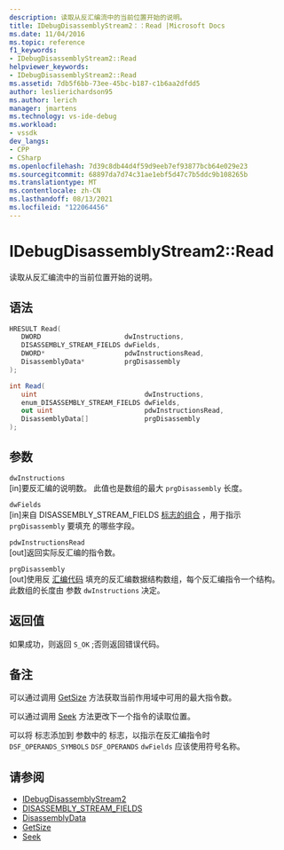```yaml
---
description: 读取从反汇编流中的当前位置开始的说明。
title: IDebugDisassemblyStream2：：Read |Microsoft Docs
ms.date: 11/04/2016
ms.topic: reference
f1_keywords:
- IDebugDisassemblyStream2::Read
helpviewer_keywords:
- IDebugDisassemblyStream2::Read
ms.assetid: 7db5f6bb-73ee-45bc-b187-c1b6aa2dfdd5
author: leslierichardson95
ms.author: lerich
manager: jmartens
ms.technology: vs-ide-debug
ms.workload:
- vssdk
dev_langs:
- CPP
- CSharp
ms.openlocfilehash: 7d39c8db44d4f59d9eeb7ef93877bcb64e029e23
ms.sourcegitcommit: 68897da7d74c31ae1ebf5d47c7b5ddc9b108265b
ms.translationtype: MT
ms.contentlocale: zh-CN
ms.lasthandoff: 08/13/2021
ms.locfileid: "122064456"
---
```

# <a name="idebugdisassemblystream2read"></a>IDebugDisassemblyStream2::Read
读取从反汇编流中的当前位置开始的说明。

## <a name="syntax"></a>语法

```cpp
HRESULT Read( 
   DWORD                     dwInstructions,
   DISASSEMBLY_STREAM_FIELDS dwFields,
   DWORD*                    pdwInstructionsRead,
   DisassemblyData*          prgDisassembly
);
```

```csharp
int Read( 
   uint                           dwInstructions,
   enum_DISASSEMBLY_STREAM_FIELDS dwFields,
   out uint                       pdwInstructionsRead,
   DisassemblyData[]              prgDisassembly
);
```

## <a name="parameters"></a>参数
`dwInstructions`\
[in]要反汇编的说明数。 此值也是数组的最大 `prgDisassembly` 长度。

`dwFields`\
[in]来自 DISASSEMBLY_STREAM_FIELDS [标志的组合](../../../extensibility/debugger/reference/disassembly-stream-fields.md) ，用于指示 `prgDisassembly` 要填充 的哪些字段。

`pdwInstructionsRead`\
[out]返回实际反汇编的指令数。

`prgDisassembly`\
[out]使用反 [汇编代码](../../../extensibility/debugger/reference/disassemblydata.md) 填充的反汇编数据结构数组，每个反汇编指令一个结构。 此数组的长度由 参数 `dwInstructions` 决定。

## <a name="return-value"></a>返回值
 如果成功，则返回 `S_OK` ;否则返回错误代码。

## <a name="remarks"></a>备注
 可以通过调用 [GetSize](../../../extensibility/debugger/reference/idebugdisassemblystream2-getsize.md) 方法获取当前作用域中可用的最大指令数。

 可以通过调用 [Seek](../../../extensibility/debugger/reference/idebugdisassemblystream2-seek.md) 方法更改下一个指令的读取位置。

 可以将 标志添加到 参数中的 标志，以指示在反汇编指令时 `DSF_OPERANDS_SYMBOLS` `DSF_OPERANDS` `dwFields` 应该使用符号名称。

## <a name="see-also"></a>请参阅
- [IDebugDisassemblyStream2](../../../extensibility/debugger/reference/idebugdisassemblystream2.md)
- [DISASSEMBLY_STREAM_FIELDS](../../../extensibility/debugger/reference/disassembly-stream-fields.md)
- [DisassemblyData](../../../extensibility/debugger/reference/disassemblydata.md)
- [GetSize](../../../extensibility/debugger/reference/idebugdisassemblystream2-getsize.md)
- [Seek](../../../extensibility/debugger/reference/idebugdisassemblystream2-seek.md)
